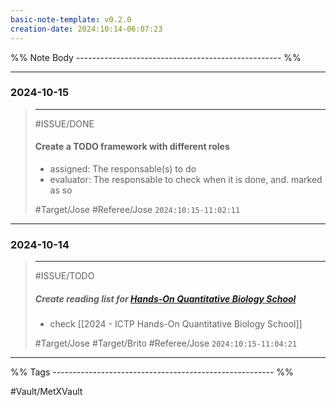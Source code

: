 ```yaml
---
basic-note-template: v0.2.0
creation-date: 2024:10:14-06:07:23
---
```


%% Note Body --------------------------------------------------- %%


***
### 2024-10-15

> ***
> #ISSUE/DONE
> 
> #### Create a TODO framework with different roles
> - assigned: The responsable(s) to do
> - evaluator: The responsable to check when it is done, and. marked as so
> 
> #Target/Jose #Referee/Jose
> `2024:10:15-11:02:11`

___
### 2024-10-14

> ***
> #ISSUE/TODO
> 
> ##### Create reading list for [Hands-On Quantitative Biology School](https://indico.ictp.it/event/10517)
> - check [[2024 - ICTP Hands-On Quantitative Biology School]]
> 
> #Target/Jose #Target/Brito #Referee/Jose
> `2024:10:15-11:04:21`






___
%% Tags ------------------------------------------------------- %%

#Vault/MetXVault 
